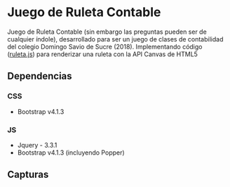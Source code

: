 # Juego de Ruleta Contable

Juego de Ruleta Contable (sin embargo las preguntas pueden ser de cualquier índole), desarrollado para ser un juego de clases de contabilidad del colegio Domingo Savio de Sucre (2018). Implementando código ([ruleta.js](js/ruleta.js)) para renderizar una ruleta con la API Canvas de HTML5

## Dependencias

### CSS

- Bootstrap v4.1.3

### JS

- Jquery - 3.3.1
- Bootstrap v4.1.3 (incluyendo Popper)

## Capturas
